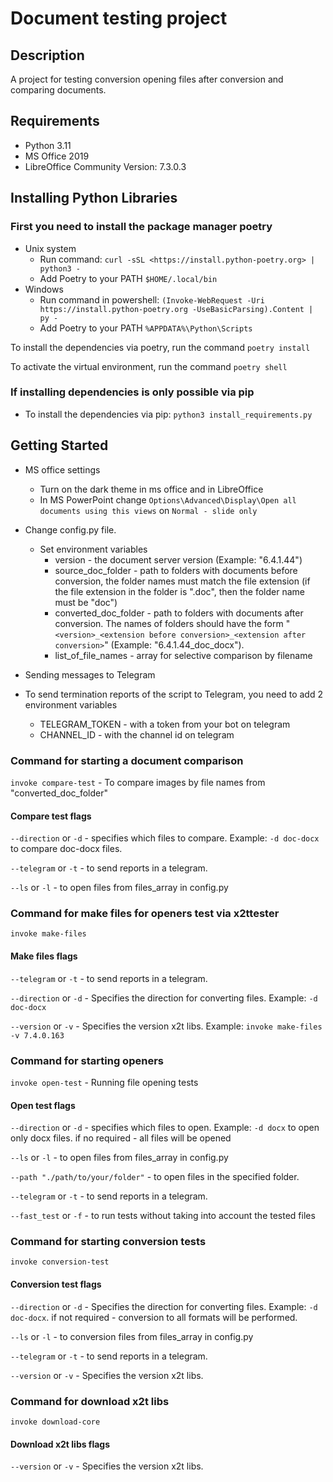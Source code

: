 # Document testing project

## Description

A project for testing conversion opening files after conversion and comparing documents.

## Requirements

* Python 3.11
* MS Office 2019
* LibreOffice Community Version: 7.3.0.3

## Installing Python Libraries

### First you need to install the package manager poetry

* Unix system
  * Run command:
  `curl -sSL <https://install.python-poetry.org> | python3 -`
  * Add Poetry to your PATH
  `$HOME/.local/bin`
* Windows
  * Run command in powershell:
  `(Invoke-WebRequest -Uri https://install.python-poetry.org
   -UseBasicParsing).Content | py -`
  * Add Poetry to your PATH
  `%APPDATA%\Python\Scripts`

To install the dependencies via poetry, run the command
`poetry install`

To activate the virtual environment, run the command
`poetry shell`

### If installing dependencies is only possible via pip

* To install the dependencies via pip:
`python3 install_requirements.py`

## Getting Started

* MS office settings
  * Turn on the dark theme in ms office and in LibreOffice
  * In MS PowerPoint change
    ```Options\Advanced\Display\Open all documents using this views```
    on ```Normal - slide only```

* Change config.py file.
  * Set environment variables
    * version - the document server version (Example: "6.4.1.44")
    * source_doc_folder - path to folders with documents before conversion,
    the folder names must match the file
      extension
      (if the file extension in the folder is ".doc",
      then the folder name must be "doc")
    * converted_doc_folder - path to folders with documents after conversion.
      The names of folders should have the
      form "```<version>_<extension before conversion>_<extension after conversion>```"
      (Example: "6.4.1.44_doc_docx").
    * list_of_file_names - array for selective comparison by filename

* Sending messages to Telegram
* To send termination reports of the script to Telegram,
  you need to add 2 environment variables
  * TELEGRAM_TOKEN - with a token from your bot on telegram
  * CHANNEL_ID - with the channel id on telegram

### Command for starting a document comparison

`invoke compare-test` - To compare images by file names
from "converted_doc_folder"

#### Compare test flags

`--direction` or `-d` - specifies which files to compare.
Example: `-d doc-docx` to compare doc-docx files.

`--telegram` or `-t` - to send reports in a telegram.

`--ls` or `-l` - to open files from files_array in config.py

### Command for make files for openers test via x2ttester

`invoke make-files`

#### Make files flags

`--telegram` or `-t` - to send reports in a telegram.

`--direction` or `-d` - Specifies the direction for converting files.
Example: `-d doc-docx`

`--version` or `-v` - Specifies the version x2t libs.
Example: `invoke make-files -v 7.4.0.163`

### Command for starting openers

`invoke open-test` - Running file opening tests

#### Open test flags

`--direction` or `-d` - specifies which files to open.
Example: `-d docx` to open only docx files. if no required - all
files will be opened

`--ls` or `-l` - to open files from files_array in config.py

`--path "./path/to/your/folder"` - to open files in the specified folder.

`--telegram` or `-t` - to send reports in a telegram.

`--fast_test` or `-f` - to run tests without taking
into account the tested files

### Command for starting conversion tests

`invoke conversion-test`

#### Conversion test flags

`--direction` or `-d` - Specifies the direction for converting files.
Example: `-d doc-docx`. if not required -
conversion to all formats will be performed.

`--ls` or `-l` - to conversion files from files_array in config.py

`--telegram` or `-t` - to send reports in a telegram.

`--version` or `-v` - Specifies the version x2t libs.

### Command for download x2t libs

`invoke download-core`

#### Download x2t libs flags

`--version` or `-v` - Specifies the version x2t libs.
